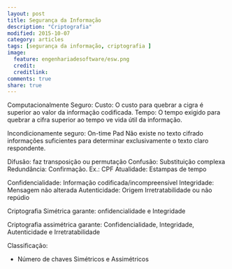 ```yaml
---
layout: post
title: Segurança da Informação
description: "Criptografia"
modified: 2015-10-07
category: articles
tags: [segurança da informação, criptografia ]
image:
  feature: engenhariadesoftware/esw.png
  credit: 
  creditlink: 
comments: true
share: true
---
```



Computacionalmente Seguro:
Custo: O custo para quebrar a cigra é superior ao valor da informação codificada.
Tempo: O tempo exigido para quebrar a cifra superior ao tempo ve vida útil da informação.

Incondicionamente seguro:
On-time Pad
Não existe no texto cifrado informações suficientes para determinar exclusivamente o texto claro respondente.

Difusão: faz transposição ou permutação
Confusão: Substituição complexa
Redundância: Confirmação. Ex.: CPF
Atualidade: Estampas de tempo

Confidencialidade: Informação codificada/incompreensível
Integridade: Mensagem não alterada
Autenticidade: Origem
Irretratabilidade ou não repúdio

Criptografia Simétrica garante:
onfidencialidade e Integridade

Criptografia assimétrica garante:
Confidencialidade, Integridade, Autenticidade e Irretratabilidade

Classificação:
- Número de chaves
Simétricos e Assimétricos